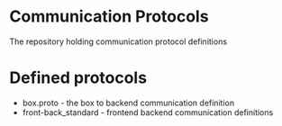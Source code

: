 # Communication Protocols

The repository holding communication protocol definitions

# Defined protocols
- box.proto - the box to backend communication definition
- front-back_standard - frontend backend communication definitions
